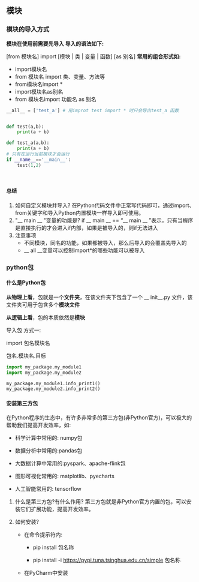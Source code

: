 ## 模块

### 模块的导入方式
**模块在使用前需要先导入 导入的语法如下:**

[from 模块名] import [模块 | 类 | 变量  | 函数] [as 别名]
**常用的组合形式如:**

* import模块名
* from 模块名 import 类、变量、方法等
* from模块名import *
* import模块名as别名
* from 模块名import 功能名 as 别名

```Python
__all__ = ['test_a'] # 用improt test import * 时只会导出test_a 函数


def test(a,b):
    print(a + b)

def test_a(a,b):
    print(a + b)
# 只有在运行当前模块才会运行
if __name__=='__main__':
    test(1,2)
    
   

```

#### 总结

1. 如何自定义模块并导入?
   在Python代码文件中正常写代码即可，通过import、from关键字和导入Python内置模块一样导入即可使用。
2. "__ main __ "变量的功能是?
   if __ main __ == “__ main __ ”表示，只有当程序是直接执行的才会进入if内部，如果是被导入的，则if无法进入
3. 注意事项
   * 不同模块，同名的功能，如果都被导入，那么后导入的会覆盖先导入的
   * __ all __变量可以控制import*的哪些功能可以被导入

### python包

#### 什么是Python包

**从物理上看**，包就是一个**文件夹**，在该文件夹下包含了一个 __ init__.py 文件，该文件夹可用于包含多个**模块文件**

**从逻辑上看**，包的本质依然是**模块**

导入包
方式一:

import 包名模块名

包名.模块名.目标

```python
import my_package.my_module1
import my_package.my_module2

my_package.my_module1.info_print1()
my_package.my_module2.info_print2()

```



#### 安装第三方包

在Python程序的生态中，有许多非常多的第三方包(非Python官方)，可以极大的帮助我们提高开发效率，如:

* 科学计算中常用的: numpy包

* 数据分析中常用的:pandas包

* 大数据计算中常用的:pyspark、apache-flink包

* 图形可视化常用的: matplotlib、pyecharts

* 人工智能常用的: tensorflow

  

1. 什么是第三方包?有什么作用?
   第三方包就是非Python官方内置的包，可以安装它们扩展功能，提高开发效率。

2. 如何安装?

   * 在命令提示符内:

     * pip install 包名称

     * pip install -i https://pypi.tuna.tsinghua.edu.cn/simple 包名称

   * 在PyCharm中安装